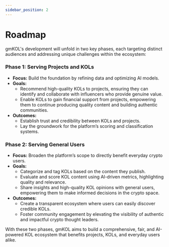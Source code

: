 ```yaml
---
sidebar_position: 2
---
```


# Roadmap

gmKOL's development will unfold in two key phases, each targeting distinct audiences and addressing unique challenges within the ecosystem:

### **Phase 1: Serving Projects and KOLs**

- **Focus:** Build the foundation by refining data and optimizing AI models.
- **Goals:**
  - Recommend high-quality KOLs to projects, ensuring they can identify and collaborate with influencers who provide genuine value.
  - Enable KOLs to gain financial support from projects, empowering them to continue producing quality content and building authentic communities.
- **Outcomes:**
  - Establish trust and credibility between KOLs and projects.
  - Lay the groundwork for the platform’s scoring and classification systems.

### **Phase 2: Serving General Users**

- **Focus:** Broaden the platform’s scope to directly benefit everyday crypto users.
- **Goals:**
  - Categorize and tag KOLs based on the content they publish.
  - Evaluate and score KOL content using AI-driven metrics, highlighting quality and relevance.
  - Share insights and high-quality KOL opinions with general users, empowering them to make informed decisions in the crypto space.
- **Outcomes:**
  - Create a transparent ecosystem where users can easily discover credible KOLs.
  - Foster community engagement by elevating the visibility of authentic and impactful crypto thought leaders.

With these two phases, gmKOL aims to build a comprehensive, fair, and AI-powered KOL ecosystem that benefits projects, KOLs, and everyday users alike.

